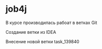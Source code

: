 # job4j

В курсе производилась рабоат в ветках Git

Создание ветки из  IDEA

Внесение новой ветки task_139840